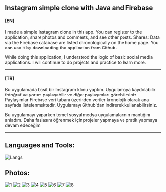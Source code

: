 <h2>Instagram simple clone with Java and Firebase</h2>

<h4> [EN]</h4>

I made a simple Instagram clone in this app.
You can register to the application, share photos and comments, and see other posts.
Shares: Data via the Firebase database are listed chronologically on the home page.
You can use it by downloading the application from Github.

While doing this application, I understood the logic of basic social media applications.
I will continue to do projects and practice to learn more.

<hr>

<h4>[TR]</h4> 

Bu uygulamada basit bir Instagram klonu yaptım.
Uygulamaya kaydolabilir fotoğraf ve yorum paylaşabilir ve diğer paylaşımları görebilirsiniz. 
Paylaşımlar Firebase veri tabanı üzerinden veriler kronolojik olarak ana sayfada listelenmektedir.
Uygulamayı Github'dan indirerek kullanabilirsiniz.

Bu uygulamayı yaparken temel sosyal medya uygulamalarının mantığını anladım. 
Daha fazlasını öğrenmek için projeler yapmaya ve pratik yapmaya devam edeceğim.

<hr>

## Languages and Tools:
![Langs](https://skillicons.dev/icons?i=java,firebase,git,")

## Photos:

![1](https://github.com/ozcanbayram/Instagram-Clone-java/assets/117665864/a51cc060-711f-41c5-9527-b1f12c96305c)
![2](https://github.com/ozcanbayram/Instagram-Clone-java/assets/117665864/12636869-33ec-4d91-8612-96ab70d9e371)
![3](https://github.com/ozcanbayram/Instagram-Clone-java/assets/117665864/688a93e9-723f-4ef5-830d-34e1ae164c1e)
![4](https://github.com/ozcanbayram/Instagram-Clone-java/assets/117665864/e74cc27a-fd21-4ec5-a4a4-ff3bc7cb16b0)
![5](https://github.com/ozcanbayram/Instagram-Clone-java/assets/117665864/1495845a-9553-4931-ae03-36db17961bad)
![6](https://github.com/ozcanbayram/Instagram-Clone-java/assets/117665864/b5dfec78-82a9-4001-b33f-ed68aaad1ee4)
![7](https://github.com/ozcanbayram/Instagram-Clone-java/assets/117665864/120e317b-ae47-48b3-821b-fb3257dbc0ac)
![8](https://github.com/ozcanbayram/Instagram-Clone-java/assets/117665864/4cb5e564-3c8c-44a8-9e6a-9163ef4636f2)

